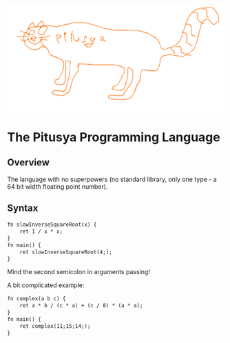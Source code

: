 <p align="center">
  <img src="dont-readme/PITUSYA.svg" alt="(=^･ω･^=)"/>
</p>

# The Pitusya Programming Language

## Overview
The language with no superpowers (no standard library, only one type - a 64 bit width floating point number).

## Syntax
```pitusya
fn slowInverseSquareRoot(x) {
    ret 1 / x * x;
}
fn main() {
    ret slowInverseSquareRoot(4;);
}
```
Mind the second semicolon in arguments passing!

A bit complicated example:
```pitusya
fn complex(a b c) {
    ret a * b / (c * a) + (c / 8) * (a * a);
}
fn main() {
    ret complex(11;15;14;);
}
```